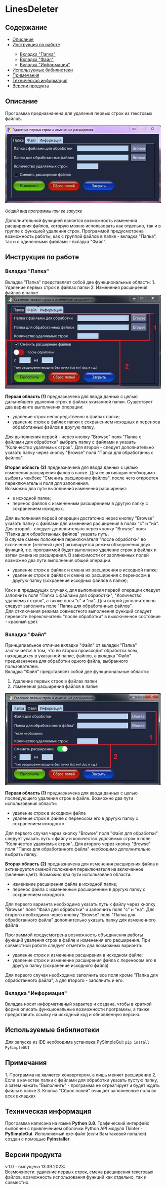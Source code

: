 <h1>LinesDeleter</h1>

<h2>Содержание</h2>
<ul>
<li><a href=#Description>Описание</a></li>
<li><a href=#Instruction>Инструкция по работе</a></li>
<ul>
<li><a href=#Folder>Вкладка "Папка"</a></li>
<li><a href=#File>Вкладка "Файл"</a></li>
<li><a href=#Info>Вкладка "Информация"</a></li>
</ul>
<li><a href=#Pip>Используемые бибилиотеки</a></li>
<li><a href=#Resume>Примечания</a></li>
<li><a href=#TechInfo>Техническая информация</a></li>
<li><a href=#Version>Версии продукта</a></li>
</ul>


<h2 id ="Description">Описание</h2>
<p>Программа предназначена для удаления первых строк из текстовых файлов.</p>
<img src="images/common face.JPG">
<p><font size="2"><i>Общий вид программы при ее запуске</i></font></p>
Дополнительной функцией является возможность изменения расширения файлов, которую можно использовать как отдельно,
так и в группе с функцией удаления строк. Программой предусмотрена возможность работы, как с группой файлов в папке - 
вкладка "Папка", так и с одиночными файлами - вкладка "Файл".

<h2 id="Instruction">Инструкция по работе</h2>
<h3 id="Folder">Вкладка "Папка"</h3>
Вкладка "Папка" представляет собой две функциональные области:
1. Удаление первых строк в файлах папки
2. Изменения расширения файлов в папке

<img src="images/full face.JPG">
<p><b>Первая область (1)</b> предназначена для ввода данных с целью дальнейшего удаления строк в файлах
указанной папки. Существует два варианта выполнения операции:</p>
<ul>
<li>удаление строк непосредственно в файлах папки;</li>
<li>удаление строк в файлах папки с сохранением исходных и переноса обработанных файлов в другую папку.</li> 
</ul>
<p>Для выполнения первой - через кнопку "Browse" поля "Папка с файлами для обработки" выбрать папку с файлами
и указать "Количество удаляемых строк". Для второй - следует дополнительно указать папку через кнопку "Browse"
поля "Папка для обработанных файлов". </p>

<p><b>Вторая область (2)</b> предназначена для ввода данных с целью изменения расширения фалов в папке.
Для ее активации необходимо выбрать чекбокс "Сменить расширение файлов", после чего откроется переключатель
и поля для заполнения.<br>
Возможно два пути выполнения изменения расширения:</p>

<ul>
<li>в исходной папке;</li>
<li>перенос файлов с измененным расширением в другую папку с сохранением исходных.</li>
</ul>

<p>Для выполнения первой операции достаточно через кнопку "Browse" указать папку с файлами для изменения расширения 
в полях "с" и "на". Для второй - следует дополнительно через кнопку "Browse" поля "Папка для обработанных файлов"
указать путь.<br>
 В случае смены положения переключателя "после обработки" во включенное (зеленый цвет) активируется режим объединения
двух функций, т.е. программой будет выполнено удаление строк в файлах и затем смена их расширения. В зависимости 
от заоплненных полей возможно два пути выполнения общей операции:</p>

<ul>
<li>удаление строк в файлах и смена их расширения в исходной папке;</li>
<li>удаление строк в файлах и смена их расширения с переносом в другую папку (сохранение исходных файлов в папке);</li>
</ul>

<p>
Как и в предыдущих случаях, для выполнения первой операции следует заполнить поля "Папка с файлами для обработки",
"Количество удаляемых строк", а также поля "с" и "на". Для второй дополнительно следует заполнить поле 
"Папка для обработанных файлов".<br>
Для отключения режима совместного выполнения функций следует перевести переключатель "после обработки" в выключенное 
состояние - красный цвет.
</p>

<h3 id="File">Вкладка "Файл"</h3>
<p>Принципиальное отличие вкладки "Файл" от вкладки "Папка" заключается в том, что во второй происходит
обработка всех, находящихся в указанной папке, файлов, а вкладка "Файл" предназначена для обработки одного файла,
выбранного пользователем.<br>
Вкладка "Файл" представляет собой две функциональные области:

1. Удаление первых строк в файлах папки
2. Изменения расширения файлов в папке</p>

<img src="images/full face file.jpg">
<p><b>Первая область (1)</b> предназначена для ввода данных с целью последующего удаления строк в файле. Возможно два пути использования области:</p>
<ul>
<li>удаление строк в исходном файле</li>
<li>удаление строк в файле с переносом его в другую папку с сохранением исходного.</li>
</ul>
<p>Для первого случая через кнопку "Browse" поля "Файл для обработки" следует указать путь к файлу и количество
удаляемых строк в поле "Количество удаляемых строк". Для второго через кнопку "Browse" поля 
"Папка для обработанного файла" необходимо дополнительно выбрать папку.</p>
<p><b>Вторая область (2)</b> предназначена для изменения расширения файла и активируется сменой положения 
переключателя на включенное (зеленый цвет). Возможно два пути использованя области:</p>
<ul>
<li>изменение расширения файла в исходной папке;</li>
<li>перенос файла с измененным расширением в другую папку с сохранением исходного.</li>
</ul>
<p>Для первого варианта необходимо указать путь к файлу через кнопку "Browse" поля "Файл для обработки" и заполнить
поля "с" и "на". Для второго необходимо через кнопку "Browse" поля "Папка для обработанного файла" дополнительно
указать папку для измененного файла</p>
<p>Программой предусмотрена возможность объединения работы функций удаления строк в файле и изменения его расширения.
При совместной работе следует отметить два возможных варианта:</p>
<ul>
<li>удаление строк и изменение расширения в исходном файле;</li>
<li>удаление строк и изменение расширения файла с переносом его в другую папку (сохранение исходного файла)</li>
</ul>
<p>Для первого случая необходимо заполнить все поля кроме "Папка для обработанного файла", 
а для второго - заполнить и его.</p>

<h3 id="Info">Вкладка "Информация"</h3>
<p>Вкладка носит информативный характер и создана, чтобы в краткой форме описать функциональные возможности
программы, а также предоставить ссылку на исходный код и обновленную версию.</p>

<h2 id="Pip">Используемые бибилиотеки</h2>
Для запуска из IDE необходима установка PySimpleGui:
<code>pip install PySimpleGUI</code>

<h2 id="Resume">Примечания</h2>
1. Программа не является конвертером, а лишь меняет расширение
2. Если в качестве папки с файлами для обработки указать пустую папку, а затем нажать "Выполнить" - 
программа не отреагирует и будет ждать файлы в папке
3. Кнопка "Сброс полей" очищает заполненные поля во всех вкладках

<h2 id="TechInfo">Техническая информация</h2>
Программа написана на языке <b>Python 3.8</b>. Графический интерфейс выполнен с привлечением оболочки
Python API модуля Tkinter - <b>PySimpleGui</b>. Исполняемый exe-файл (если Вам таковой попался) создан с помощью <b>PyInstaller</b>.

<h2 id="Version">Версии продукта</h2>
v.1.0 - выпущена 13.09.2023:<br>
Возможности: удаление первых строк, смена расширения текстовых файлов, возможность использования функций как отдельно, так и совместно.
